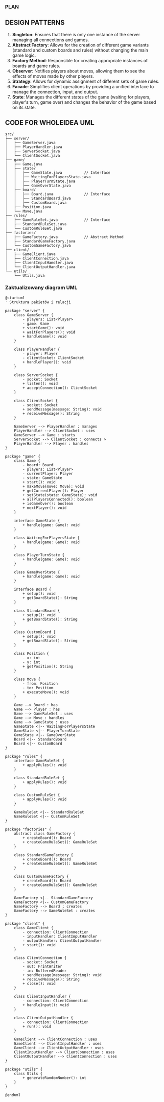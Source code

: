 ### PLAN

## DESIGN PATTERNS

1. **Singleton**: Ensures that there is only one instance of the server managing all connections and games.
2. **Abstract Factory**: Allows for the creation of different game variants (standard and custom boards and rules) without changing the main game logic.
3. **Factory Method**: Responsible for creating appropriate instances of boards and game rules.
4. **Observer**: Notifies players about moves, allowing them to see the effects of moves made by other players.
5. **Strategy**: Allows for dynamic assignment of different sets of game rules.
6. **Facade**: Simplifies client operations by providing a unified interface to manage the connection, input, and output.
7. **State**: Manages the different states of the game (waiting for players, player's turn, game over) and changes the behavior of the game based on its state.



## CODE FOR WHOLEIDEA UML

```uml
src/
├── server/
│   ├── GameServer.java
│   ├── PlayerHandler.java
│   ├── ServerSocket.java
│   └── ClientSocket.java
├── game/
│   ├── Game.java
│   ├── state/
│   │   ├── GameState.java          // Interface
│   │   ├── WaitingForPlayersState.java
│   │   ├── PlayerTurnState.java
│   │   ├── GameOverState.java
│   ├── board/
│   │   ├── Board.java              // Interface
│   │   ├── StandardBoard.java
│   │   ├── CustomBoard.java
│   ├── Position.java
│   └── Move.java
├── rules/
│   ├── GameRuleSet.java            // Interface
│   ├── StandardRuleSet.java
│   └── CustomRuleSet.java
├── factories/
│   ├── GameFactory.java            // Abstract Method
│   ├── StandardGameFactory.java
│   └── CustomGameFactory.java
├── client/
│   ├── GameClient.java
│   ├── ClientConnection.java
│   ├── ClientInputHandler.java
│   └── ClientOutputHandler.java
└── utils/
    └── Utils.java
```

### Zaktualizowany diagram UML

```plantuml
@startuml
' Struktura pakietów i relacji

package "server" {
    class GameServer {
        - players: List<Player>
        - game: Game
        + startGame(): void
        + waitForPlayers(): void
        + handleGame(): void
    }

    class PlayerHandler {
        - player: Player
        - clientSocket: ClientSocket
        + handlePlayer(): void
    }

    class ServerSocket {
        - socket: Socket
        + listen(): void
        + acceptConnection(): ClientSocket
    }

    class ClientSocket {
        - socket: Socket
        + sendMessage(message: String): void
        + receiveMessage(): String
    }

    GameServer --> PlayerHandler : manages
    PlayerHandler --> ClientSocket : uses
    GameServer --> Game : starts
    ServerSocket --> ClientSocket : connects >
    PlayerHandler --> Player : handles
}

package "game" {
    class Game {
        - board: Board
        - players: List<Player>
        - currentPlayer: Player
        - state: GameState
        + start(): void
        + makeMove(move: Move): void
        + getCurrentPlayer(): Player
        + setState(state: GameState): void
        + allPlayersConnected(): boolean
        + isGameOver(): boolean
        + nextPlayer(): void
    }

    interface GameState {
        + handle(game: Game): void
    }

    class WaitingForPlayersState {
        + handle(game: Game): void
    }

    class PlayerTurnState {
        + handle(game: Game): void
    }

    class GameOverState {
        + handle(game: Game): void
    }

    interface Board {
        + setup(): void
        + getBoardState(): String
    }

    class StandardBoard {
        + setup(): void
        + getBoardState(): String
    }

    class CustomBoard {
        + setup(): void
        + getBoardState(): String
    }

    class Position {
        - x: int
        - y: int
        + getPosition(): String
    }

    class Move {
        - from: Position
        - to: Position
        + executeMove(): void
    }

    Game --> Board : has
    Game --> Player : has
    Game --> GameRuleSet : uses
    Game --> Move : handles
    Game --> GameState : uses
    GameState <|-- WaitingForPlayersState
    GameState <|-- PlayerTurnState
    GameState <|-- GameOverState
    Board <|-- StandardBoard
    Board <|-- CustomBoard
}

package "rules" {
    interface GameRuleSet {
        + applyRules(): void
    }

    class StandardRuleSet {
        + applyRules(): void
    }

    class CustomRuleSet {
        + applyRules(): void
    }

    GameRuleSet <|-- StandardRuleSet
    GameRuleSet <|-- CustomRuleSet
}

package "factories" {
    abstract class GameFactory {
        + createBoard(): Board
        + createGameRuleSet(): GameRuleSet
    }

    class StandardGameFactory {
        + createBoard(): Board
        + createGameRuleSet(): GameRuleSet
    }

    class CustomGameFactory {
        + createBoard(): Board
        + createGameRuleSet(): GameRuleSet
    }

    GameFactory <|-- StandardGameFactory
    GameFactory <|-- CustomGameFactory
    GameFactory --> Board : creates
    GameFactory --> GameRuleSet : creates
}

package "client" {
    class GameClient {
        - connection: ClientConnection
        - inputHandler: ClientInputHandler
        - outputHandler: ClientOutputHandler
        + start(): void
    }

    class ClientConnection {
        - socket: Socket
        - out: PrintWriter
        - in: BufferedReader
        + sendMessage(message: String): void
        + receiveMessage(): String
        + close(): void
    }

    class ClientInputHandler {
        - connection: ClientConnection
        + handleInput(): void
    }

    class ClientOutputHandler {
        - connection: ClientConnection
        + run(): void
    }

    GameClient --> ClientConnection : uses
    GameClient --> ClientInputHandler : uses
    GameClient --> ClientOutputHandler : uses
    ClientInputHandler --> ClientConnection : uses
    ClientOutputHandler --> ClientConnection : uses
}

package "utils" {
    class Utils {
        + generateRandomNumber(): int
    }
}

@enduml
```